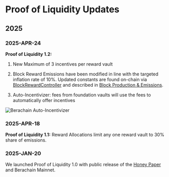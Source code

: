 # Proof of Liquidity Updates

## 2025

### 2025-APR-24

**Proof of Liquidity 1.2:**
1. New Maximum of 3 incentives per reward vault
2. Block Reward Emissions have been modified in line with the targeted inflation rate of 10%. Updated constants are found on-chain via [BlockRewardController](https://berascan.com/address/0x1AE7dD7AE06F6C58B4524d9c1f816094B1bcCD8e) and described in [Block Production & Emissions](/learn/pol/bgtmath).

3. Auto-Incentivizer: fees from foundation vaults will use the fees to automatically offer incentives

![Berachain Auto-Incentivizer](/assets/auto-incentivizer.png)

### 2025-APR-18

**Proof of Liquidity 1.1:**   Reward Allocations limit any one reward vault to 30% share of emissions.

### 2025-JAN-20

We launched Proof of Liquidity 1.0 with public release of the [Honey Paper](https://honeypaper.berachain.com/) and Berachain Mainnet.
